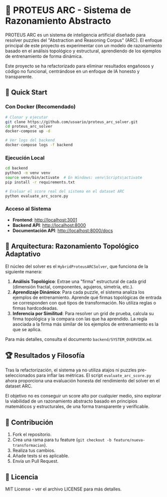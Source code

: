 # 🧠 PROTEUS ARC - Sistema de Razonamiento Abstracto

PROTEUS ARC es un sistema de inteligencia artificial diseñado para resolver puzzles del "Abstraction and Reasoning Corpus" (ARC). El enfoque principal de este proyecto es experimentar con un modelo de razonamiento basado en el análisis topológico y estructural, aprendiendo de los ejemplos de entrenamiento de forma dinámica.

Este proyecto se ha refactorizado para eliminar resultados engañosos y código no funcional, centrándose en un enfoque de IA honesto y transparente.

## 🚀 Quick Start

### Con Docker (Recomendado)

```bash
# Clonar y ejecutar
git clone https://github.com/usuario/proteus_arc_solver.git
cd proteus_arc_solver
docker-compose up -d

# Ver logs del backend
docker-compose logs -f backend
```

### Ejecución Local

```bash
cd backend
python3 -m venv venv
source venv/bin/activate  # En Windows: venv\Scripts\activate
pip install -r requirements.txt

# Evaluar el score real del sistema en el dataset ARC
python evaluate_arc_score.py
```

### Acceso al Sistema

- **Frontend**: [http://localhost:3001](http://localhost:3001)
- **Backend API**: [http://localhost:8000](http://localhost:8000)
- **Documentación API**: [http://localhost:8000/docs](http://localhost:8000/docs)


## 🔬 Arquitectura: Razonamiento Topológico Adaptativo

El núcleo del solver es el `HybridProteusARCSolver`, que funciona de la siguiente manera:

1.  **Análisis Topológico**: Extrae una "firma" estructural de cada grid (dimensión fractal, componentes, agujeros, simetría, etc.).
2.  **Aprendizaje Dinámico**: Para cada puzzle, el sistema analiza los ejemplos de entrenamiento. Aprende qué firmas topológicas de entrada se corresponden con qué tipos de transformación. No utiliza reglas o firmas hardcodeadas.
3.  **Inferencia por Similitud**: Para resolver un grid de prueba, calcula su firma topológica y la compara con las que ha aprendido. La regla asociada a la firma más similar de los ejemplos de entrenamiento es la que se aplica.

Para más detalles, consulta el documento `backend/SYSTEM_OVERVIEW.md`.

## 🏆 Resultados y Filosofía

Tras la refactorización, el sistema ya no utiliza atajos ni puzzles pre-seleccionados para inflar las métricas. El script `evaluate_arc_score.py` ahora proporciona una evaluación honesta del rendimiento del solver en el dataset ARC.

El objetivo no es conseguir un score alto por cualquier medio, sino explorar la viabilidad de un razonamiento abstracto basado en principios matemáticos y estructurales, de una forma transparente y verificable.

## 🤝 Contribución

1.  Fork el repositorio.
2.  Crea una rama para tu feature (`git checkout -b feature/nueva-transformacion`).
3.  Realiza tus cambios.
4.  Añade tests si es aplicable.
5.  Envía un Pull Request.

## 📝 Licencia

MIT License - ver el archivo LICENSE para más detalles.
